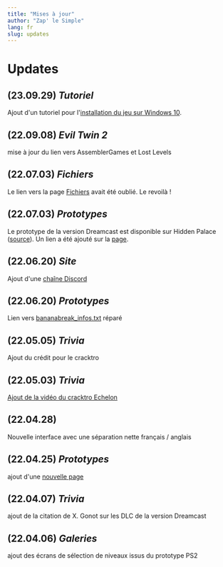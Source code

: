 ```yaml
---
title: "Mises à jour"
author: "Zap' le Simple"
lang: fr
slug: updates
---
```


# Updates

## (23.09.29) _Tutoriel_
Ajout d'un tutoriel pour l'[installation du jeu sur Windows 10](/evil-twin-1/evil1_windows).

## (22.09.08) _Evil Twin 2_
mise à jour du lien vers AssemblerGames et Lost Levels

## (22.07.03) _Fichiers_
Le lien vers la page [Fichiers](/files/) avait été oublié. Le revoilà !

## (22.07.03) _Prototypes_
Le prototype de la version Dreamcast est disponible sur Hidden Palace ([source](https://discord.com/channels/615298215905853442/888935131522424832/975195050734653461)). Un lien a été ajouté sur la [page](/bonus/bonus_prototypes).

## (22.06.20) _Site_
Ajout d'une [chaîne Discord](https://discord.com/invite/rvRYEtbJ5x)

## (22.06.20) _Prototypes_
Lien vers [bananabreak\_infos.txt](/files/bananabreak_infos.txt) réparé

## (22.05.05) _Trivia_
Ajout du crédit pour le cracktro

## (22.05.03) _Trivia_
[Ajout de la vidéo du cracktro Echelon](/bonus/bonus_trivia)

## (22.04.28)
Nouvelle interface avec une séparation nette français / anglais

## (22.04.25) _Prototypes_
ajout d'une [nouvelle page](/bonus/bonus_prototypes)

## (22.04.07) _Trivia_
ajout de la citation de X. Gonot sur les DLC de la version Dreamcast

## (22.04.06) _Galeries_
ajout des écrans de sélection de niveaux issus du prototype PS2
